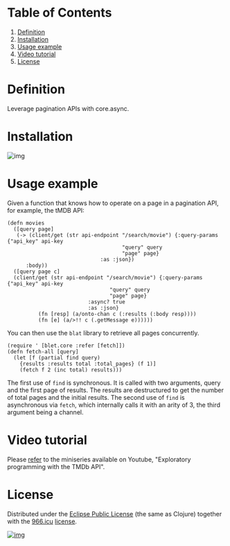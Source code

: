 
# Table of Contents

1.  [Definition](#org53ea7e2)
2.  [Installation](#org2a10038)
3.  [Usage example](#orgf5d256a)
4.  [Video tutorial](#orgc1e82f5)
5.  [License](#orgad3cf40)


<a id="org53ea7e2"></a>

# Definition

Leverage pagination APIs with core.async.


<a id="org2a10038"></a>

# Installation

![img](https://clojars.org/org.danielsz/blat/latest-version.svg)


<a id="orgf5d256a"></a>

# Usage example

Given a function that knows how to operate on a page in a pagination API, for example, the tMDB API:

    (defn movies
      ([query page]
       (-> (client/get (str api-endpoint "/search/movie") {:query-params {"api_key" api-key
    								     "query" query
    								     "page" page}
    						      :as :json})
          :body))
      ([query page c]
      (client/get (str api-endpoint "/search/movie") {:query-params {"api_key" api-key
    								 "query" query
    								 "page" page}
    						  :async? true
    						  :as :json}
    	      (fn [resp] (a/onto-chan c (:results (:body resp))))
    	      (fn [e] (a/>!! c (.getMessage e))))))

You can then use the `blat` library to retrieve all pages concurrently. 

    (require ' [blet.core :refer [fetch]])
    (defn fetch-all [query]
      (let [f (partial find query)
    	{results :results total :total_pages} (f 1)]
        (fetch f 2 (inc total) results)))

The first use of `find` is synchronous. It is called with two arguments, query and the first page of results. The results are destructured to get the number of total pages and the initial results. The second use of `find` is asynchronous via `fetch`, which internally calls it with an arity of 3, the third argument being a channel.


<a id="orgc1e82f5"></a>

# Video tutorial

Please [refer](https://www.youtube.com/watch?v=1KRWfVhbBM8) to the miniseries available on Youtube, "Exploratory programming with the TMDb API". 


<a id="orgad3cf40"></a>

# License

Distributed under the [Eclipse Public License](http://opensource.org/licenses/eclipse-1.0.php) (the same as Clojure) together with the [966.icu](https://996.icu/#/en_US) [license](https://github.com/996icu/996.ICU/blob/master/LICENSE).

[![img](https://img.shields.io/badge/link-996.icu-red.svg)](https://img.shields.io/badge/link-996.icu-red.svg)

